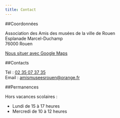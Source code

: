 ```yaml
---
title: Contact
---
```


##Coordonnées

Association des Amis des musées de la ville de Rouen  
Esplanade Marcel-Duchamp  
76000 Rouen

[Nous situer avec Google Maps](https://www.google.fr/maps?q=Esplanade+Duchamp+Rouen)

##Contacts

Tél : [02 35 07 37 35](tel:+33235073735)  
Email : [amismuseesrouen@orange.fr](mailto:amismuseesrouen@orange.fr)

##Permanences

Hors vacances scolaires :

 - Lundi de 15 à 17 heures
 - Mercredi de 10 à 12 heures